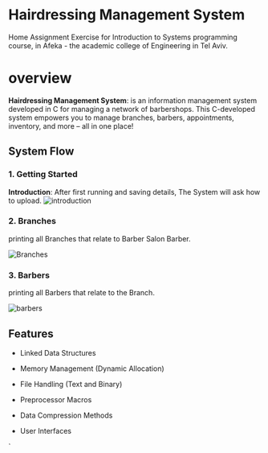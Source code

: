 
# Hairdressing Management System
Home Assignment Exercise for Introduction to Systems programming  course, in Afeka - the academic college of Engineering in Tel Aviv.



# overview
**Hairdressing Management System**: is an information management system developed in C for managing a network of barbershops.
This C-developed system empowers you to manage branches, barbers, appointments, inventory, and more – all in one place!

##  System  Flow
### 1. Getting Started              
**Introduction**: After first running and saving  details, The System will ask how to upload.
![introduction](https://github.com/nSella10/Hairdressing-Management-System/assets/166402852/545f0679-e5aa-478c-a946-2bb98790d80c)
   
### 2. Branches
printing all Branches that relate to Barber Salon Barber.

![Branches](https://github.com/nSella10/Hairdressing-Management-System/assets/166402852/c81035ff-101a-4c6a-b9d0-30af35827232)


### 3. Barbers
printing all Barbers that relate to the Branch.

![barbers](https://github.com/nSella10/Hairdressing-Management-System/assets/166402852/ed57a2a1-d748-4446-b70e-76261cdd8ed8)




## Features


-   Linked Data Structures

-   Memory Management (Dynamic Allocation)

-   File Handling (Text and Binary)

-   Preprocessor Macros

-   Data Compression Methods

-    User Interfaces 




`
